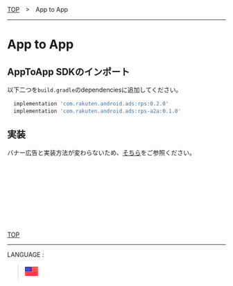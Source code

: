 [TOP](/README.md#top)　>　App to App

---

# App to App

## AppToApp SDKのインポート

以下二つを`build.gradle`のdependenciesに追加してください。
```gradle
  implementation 'com.rakuten.android.ads:rps:0.2.0'
  implementation 'com.rakuten.android.ads:rps-a2a:0.1.0'
```

## 実装

バナー広告と実装方法が変わらないため、[そちら](../bannerads/README.md)をご参照ください。


<br><br><br><br><br>
---
[TOP](../#top)

---
LANGUAGE :
> [![en](/doc/lang/en.png)](/doc/a2a/README.md)
